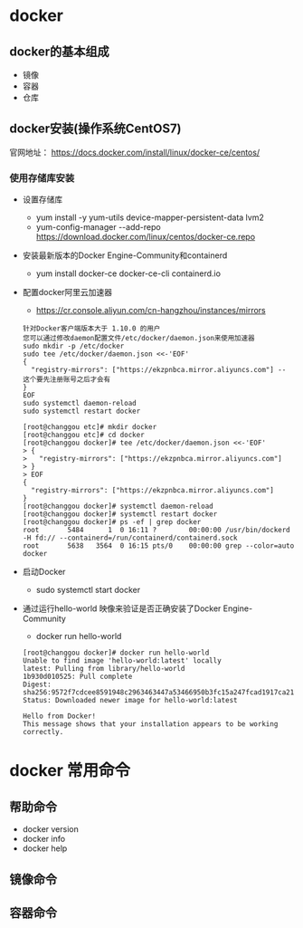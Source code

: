 # docker
## docker的基本组成
+ 镜像
+ 容器
+ 仓库

## docker安装(操作系统CentOS7)
官网地址： https://docs.docker.com/install/linux/docker-ce/centos/

### 使用存储库安装

+ 设置存储库
	- yum install -y yum-utils device-mapper-persistent-data lvm2
	- yum-config-manager --add-repo https://download.docker.com/linux/centos/docker-ce.repo

+ 安装最新版本的Docker Engine-Community和containerd
	- yum install docker-ce docker-ce-cli containerd.io

+ 配置docker阿里云加速器
	- https://cr.console.aliyun.com/cn-hangzhou/instances/mirrors
	```
	针对Docker客户端版本大于 1.10.0 的用户
	您可以通过修改daemon配置文件/etc/docker/daemon.json来使用加速器
    sudo mkdir -p /etc/docker
    sudo tee /etc/docker/daemon.json <<-'EOF'
    {
      "registry-mirrors": ["https://ekzpnbca.mirror.aliyuncs.com"] -- 这个要先注册账号之后才会有
    }
    EOF
    sudo systemctl daemon-reload
    sudo systemctl restart docker
	```
    ```
    [root@changgou etc]# mkdir docker
    [root@changgou etc]# cd docker
    [root@changgou docker]# tee /etc/docker/daemon.json <<-'EOF'
    > {
    >   "registry-mirrors": ["https://ekzpnbca.mirror.aliyuncs.com"]
    > }
    > EOF
    {
      "registry-mirrors": ["https://ekzpnbca.mirror.aliyuncs.com"]
    }
    [root@changgou docker]# systemctl daemon-reload
    [root@changgou docker]# systemctl restart docker
    [root@changgou docker]# ps -ef | grep docker
	root       5484      1  0 16:11 ?        00:00:00 /usr/bin/dockerd -H fd:// --containerd=/run/containerd/containerd.sock
	root       5638   3564  0 16:15 pts/0    00:00:00 grep --color=auto docker
	```

+ 启动Docker
	- sudo systemctl start docker

+ 通过运行hello-world 映像来验证是否正确安装了Docker Engine-Community
	- docker run hello-world
	```
    [root@changgou docker]# docker run hello-world
    Unable to find image 'hello-world:latest' locally
    latest: Pulling from library/hello-world
    1b930d010525: Pull complete 
    Digest: sha256:9572f7cdcee8591948c2963463447a53466950b3fc15a247fcad1917ca215a2f
    Status: Downloaded newer image for hello-world:latest

    Hello from Docker!
    This message shows that your installation appears to be working correctly.
	```

# docker 常用命令

## 帮助命令
+ docker version
+ docker info
+ docker help

## 镜像命令


## 容器命令

